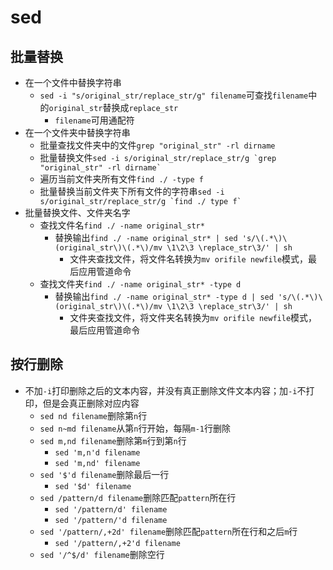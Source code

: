 # sed

## 批量替换

- 在一个文件中替换字符串
  - `sed -i "s/original_str/replace_str/g" filename`可查找`filename`中的`original_str`替换成`replace_str`
    - `filename`可用通配符
- 在一个文件夹中替换字符串
  - 批量查找文件夹中的文件`grep "original_str" -rl dirname`
  - 批量替换文件```sed -i s/original_str/replace_str/g `grep "original_str" -rl dirname` ```
  - 遍历当前文件夹所有文件`find ./ -type f`
  - 批量替换当前文件夹下所有文件的字符串```sed -i s/original_str/replace_str/g `find ./ type f` ```
- 批量替换文件、文件夹名字
  - 查找文件名`find ./ -name original_str*`
    - 替换输出`find ./ -name original_str* | sed 's/\(.*\)\(original_str\)\(.*\)/mv \1\2\3 \replace_str\3/' | sh`
      - 文件夹查找文件，将文件名转换为`mv orifile newfile`模式，最后应用管道命令
  - 查找文件夹`find ./ -name original_str* -type d`
    - 替换输出`find ./ -name original_str* -type d | sed 's/\(.*\)\(original_str\)\(.*\)/mv \1\2\3 \replace_str\3/' | sh`
      - 文件夹查找文件，将文件夹名转换为`mv orifile newfile`模式，最后应用管道命令
  
## 按行删除

- 不加`-i`打印删除之后的文本内容，并没有真正删除文件文本内容；加`-i`不打印，但是会真正删除对应内容
  - `sed nd filename`删除第`n`行
  - `sed n~md filename`从第`n`行开始，每隔`m-1`行删除
  - `sed m,nd filename`删除第`m`行到第`n`行
    - `sed 'm,n'd filename`
    - `sed 'm,nd' filename`
  - `sed '$'d filename`删除最后一行
    - `sed '$d' filename`
  - `sed /pattern/d filename`删除匹配`pattern`所在行
    - `sed '/pattern/d' filename`
    - `sed '/pattern/'d filename`
  - `sed '/pattern/,+2d' filename`删除匹配`pattern`所在行和之后`m`行
    - `sed '/pattern/,+2'd filename`
  - `sed '/^$/d' filename`删除空行
